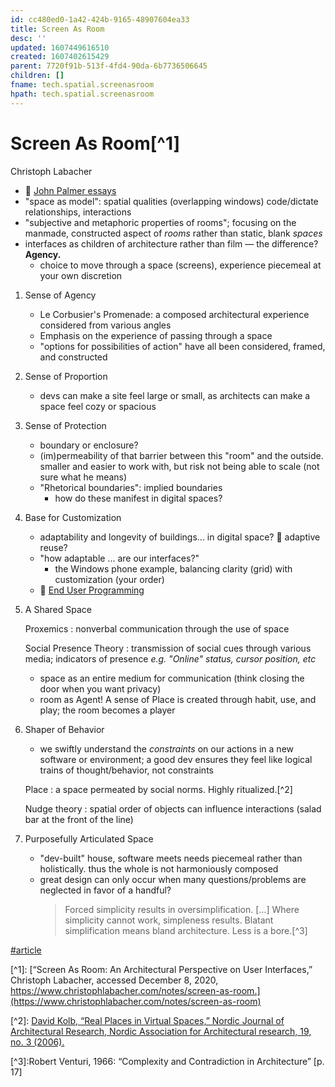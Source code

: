 ```yaml
---
id: cc480ed0-1a42-424b-9165-48907604ea33
title: Screen As Room
desc: ''
updated: 1607449616510
created: 1607402615429
parent: 7720f91b-513f-4fd4-90da-6b7736506645
children: []
fname: tech.spatial.screenasroom
hpath: tech.spatial.screenasroom
---
```

# Screen As Room[^1]

  Christoph Labacher

- :link: [John Palmer essays](https://darkblueheaven.com/spatialsoftware/)
- "space as model": spatial qualities (overlapping windows) code/dictate relationships, interactions
- "subjective and metaphoric properties of rooms"; focusing on the manmade, constructed aspect of _rooms_ rather than static, blank _spaces_
- interfaces as children of architecture rather than film — the difference? **Agency.**
  - choice to move through a space (screens), experience piecemeal at your own discretion

1. Sense of Agency
   - Le Corbusier's Promenade: a composed architectural experience considered from various angles
   - Emphasis on the experience of passing through a space
   - "options for possibilities of action" have all been considered, framed, and constructed

2. Sense of Proportion
   - devs can make a site feel large or small, as architects can make a space feel cozy or spacious

3. Sense of Protection
   - boundary or enclosure?
   - (im)permeability of that barrier between this "room" and the outside. smaller and easier to work with, but risk not being able to scale (not sure what he means)
   - "Rhetorical boundaries": implied boundaries
     - how do these manifest in digital spaces?

4. Base for Customization
   - adaptability and longevity of buildings... in digital space? :thinking: adaptive reuse?
   - "how adaptable ... are our interfaces?"
     - the Windows phone example, balancing clarity (grid) with customization (your order)
   - :link: [End User Programming](https://www.inkandswitch.com/end-user-programming.html#why-end-user-programming)

5. A Shared Space

     Proxemics
     : nonverbal communication through the use of space

     Social Presence Theory
     : transmission of social cues through various media; indicators of presence _e.g. "Online" status, cursor position, etc_

   - space as an entire medium for communication (think closing the door when you want privacy)
   - room as Agent! A sense of Place is created through habit, use, and play; the room becomes a player

6. Shaper of Behavior

   - we swiftly understand the _constraints_ on our actions in a new software or environment; a good dev ensures they feel like logical trains of thought/behavior, not constraints

   Place
   : a space permeated by social norms. Highly ritualized.[^2]

   Nudge theory
   : spatial order of objects can influence interactions (salad bar at the front of the line)

7. Purposefully Articulated Space
   - "dev-built" house, software meets needs piecemeal rather than holistically. thus the whole is not harmoniously composed
   - great design can only occur when many questions/problems are neglected in favor of a handful?
     > Forced simplicity results in oversimplification. […] Where simplicity cannot work, simpleness results. Blatant simplification means bland architecture. Less is a bore.[^3]

[#article](7c526272-8110-46a2-b1ff-cb09765161ec)

[^1]&#x3A; [“Screen As Room: An Architectural Perspective on User Interfaces,” Christoph Labacher, accessed December 8, 2020, https://www.christophlabacher.com/notes/screen-as-room.](https://www.christophlabacher.com/notes/screen-as-room)

[^2]&#x3A; [David Kolb, “Real Places in Virtual Spaces,” Nordic Journal of Architectural Research, Nordic Association for Architectural research, 19, no. 3 (2006).](http://www.dkolb.org/rpvs.pdf)

[^3]&#x3A;Robert Venturi, 1966: “Complexity and Contradiction in Architecture” [p. 17]

